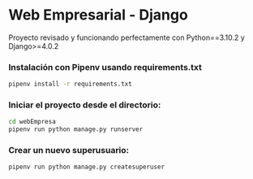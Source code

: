 # Web Empresarial - Django

Proyecto revisado y funcionando perfectamente con Python==3.10.2 y Django>=4.0.2

### Instalación con Pipenv usando requirements.txt

```bash
pipenv install -r requirements.txt
```

### Iniciar el proyecto desde el directorio:

```bash
cd webEmpresa
pipenv run python manage.py runserver
```

### Crear un nuevo superusuario:

```bash
pipenv run python manage.py createsuperuser
```
